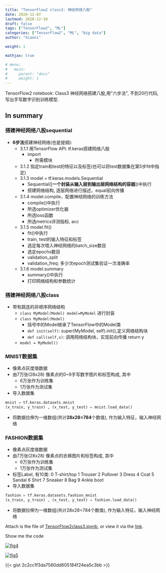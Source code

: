 ```yaml
---
title: "TensorFlow2 class3: 神经网络八股"
date: 2020-12-07
lastmod: 2020-12-10
draft: false
tags: ["TensorFlow2", "ML"]
categories: ["TensorFlow2", "ML", "big data"]
author: "Xiaoni"

weight: 1

mathjax: true

# menu:
#   main:
#     parent: "docs"
#     weight: 1
---
```


TensorFlow2 notebook: Class3 神经网络搭建八股,用"六步法", 不到20行代码, 写出手写数字识别训练模型.

<!--more-->

## In summary

### 搭建神经网络八股sequential
- **6步法**搭建神经网络(也是提纲):
  - 3.1.1 用TensorFlow API: tf.keras搭建网络八股
    - import
      - 所需模块
  - 3.1.2 指定train和test的特征以及标签(也可以将test数据集在第5步fit中指定)
  - 3.1.3 model = tf.keras.models.Sequential
    - Sequential([**一个封装从输入层到输出层网络结构的容器**])中执行
    - 搭建网络结构, 逐层网络进行描述，equal前向传播
  - 3.1.4 model.compile，配置神经网络的训练方法
    - compile()中执行
    - 所选optimizer优化器
    - 所选loss函数
    - 所选metrics评测指标, acc
  - 3.1.5 model.fit()
    - fit()中执行
    - train, test的输入特征和标签
    - 选定每次喂入神经网络的batch_size数目
    - 选定epochs数目
    - validation_split
    - validation_freq: 多少次epoch测试集验证一次准确率
  - 3.1.6 model.summary
    - summary()中执行
    - 打印网络结构和参数统计

### 搭建神经网络八股class
- 带有跳连的非顺序网络结构
  - `class MyModel(Model) model=MyModel` 进行封装
  - `class MyModel(Model)`
    - 括号中的Model继承了TensorFlow中的Model类
    - `def init(self)`: super(MyModel, self).init(),定义网络结构块
    - `def call(self,x)`: 调用网络结构块，实现前向传播 return y
  - `model = MyModel()`

### MNIST数据集
- 像素点灰度值数据
- 由7万张(28x28) 像素点的0~9手写数字图片和标签构成, 其中
  - 6万张作为训练集
  - 1万张作为测试集
- 导入数据集

```python
mnist = tf.keras.datasets.mnist
(x_train, y_train) , (x_test, y_test) = mnist.load_data()
```

- 将数据拉伸为一维数组(共计**28x28=784**个数值), 作为输入特征，输入神经网络

### FASHION数据集
- 像素点灰度值数据
- 由7万张(28x28) 像素点的衣裤图片和标签构成, 其中
  - 6万张作为训练集
  - 1万张作为测试集
- 标签Label, 有10类:
    0 T-shirt/top
    1 Trouser
    2 Pullover
    3 Dress
    4 Coat
    5 Sandal
    6 Shirt
    7 Sneaker
    8 Bag
    9 Ankle boot
- 导入数据集

```python
fashion = tf.keras.datasets.fashion_mnist
(x_train, y_train) , (x_test, y_test) = fashion.load_data()
```

- 将数据拉伸为一维数组(共计28x28=784个数值), 作为输入特征，输入神经网络

Attach is the file of [TensorFlow2class3.ipynb](TensorFlow2class3.ipynb), or view it via the [link](https://colab.research.google.com/drive/12MY9fU_I2cXfFsq9mJ0Td0RdnooKLDg2?usp=sharing).

Show me the code <i class="far fa-hand-point-down"></i>

[![fig4](fig4.png)](https://gist.github.com/xiaonilee/2c2cc1f3da7560dd605184f24ea5c3bb)

[![fig5](fig5.png)](https://gist.github.com/xiaonilee/2c2cc1f3da7560dd605184f24ea5c3bb)

{{< gist 2c2cc1f3da7560dd605184f24ea5c3bb >}}
